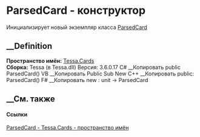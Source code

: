 # ParsedCard - конструктор
Инициализирует новый экземпляр класса
[ParsedCard](T_Tessa_Cards_ParsedCard.htm)
##  __Definition
 **Пространство имён:** [Tessa.Cards](N_Tessa_Cards.htm)  
 **Сборка:** Tessa (в Tessa.dll) Версия: 3.6.0.17
C# __Копировать
     public ParsedCard()
VB __Копировать
     Public Sub New
C++ __Копировать
     public:
    ParsedCard()
F# __Копировать
     new : unit -> ParsedCard
##  __См. также
#### Ссылки
[ParsedCard - ](T_Tessa_Cards_ParsedCard.htm)
[Tessa.Cards - пространство имён](N_Tessa_Cards.htm)

